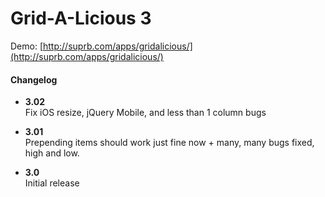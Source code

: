 # Grid-A-Licious 3

Demo: [http://suprb.com/apps/gridalicious/](http://suprb.com/apps/gridalicious/)

#### Changelog

- **3.02**  
Fix iOS resize, jQuery Mobile, and less than 1 column bugs

- **3.01**  
Prepending items should work just fine now + many, many bugs fixed, high and low.

- **3.0**  
Initial release

